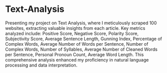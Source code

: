 # Text-Analysis
Presenting my project on Text Analysis, where I meticulously scraped 100 websites, extracting valuable insights from each article. Key metrics analyzed include:
Positive Score,
Negative Score,
Polarity Score,
Subjectivity Score,
Average Sentence Length,
Gunning Index,
Percentage of Complex Words,
Average Number of Words per Sentence,
Number of Complex Words,
Number of Syllables,
Average Number of Cleaned Words per Sentence,
Personal Pronoun Count,
Average Word Length.
This comprehensive analysis enhanced my proficiency in natural language processing and data interpretation. 
